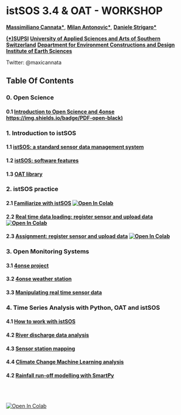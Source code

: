 # istSOS 3.4 & OAT - WORKSHOP

__[Massimiliano Cannata*](https://www.linkedin.com/in/massimiliano-cannata-45a04617/)__,
__[Milan Antonovic*](https://www.linkedin.com/in/mantonovic/)__,
__[Daniele Strigaro*](http://www.supsi.ch/go/scheda-collaboratore?cnet=f36f542060605c10c02ba8fd241aed6c89e0a7e012914b0e&lingua=ita)__<br>

__[(*)SUPSI](http://www.supsi.ch/)__
__[University of Applied Sciences and Arts of Southern Switzerland](http://www.supsi.ch/)__
__[Department for Environment Constructions and Design](http://www.supsi.ch/dacd)__
__[Institute of Earth Sciences](http://www.supsi.ch/ist_en.html)__<br>

Twitter: @maxicannata
  
## Table Of Contents
### 0. Open Science
  #### 0.1 __[Introduction to Open Science and 4onse](OpenScience.pdf)__ [https://img.shields.io/badge/PDF-open-black)](https://raw.githubusercontent.com/istSOS/workshop/master/OpenScience.pdf)

### 1. Introduction to istSOS
  #### 1.1 __[istSOS: a standard sensor data management system](istSOS_overview.pdf)__
  #### 1.2 __[istSOS: software features](istSOS-EGU.pdf)__ 
  #### 1.3 __[OAT library](./oat/oat_tutorial_v4.pdf)__

### 2. istSOS practice
  #### 2.1 __[Familiarize with istSOS](istsos/istsosTutorial.ipynb)__ [![Open In Colab](https://colab.research.google.com/assets/colab-badge.svg)](https://colab.research.google.com/github/istSOS/workshop/blob/master/istsos/istsosTutorial.ipynb)
  #### 2.2 __[Real time data loading: register sensor and upload data](istsos/test_system_info.ipynb)__[![Open In Colab](https://colab.research.google.com/assets/colab-badge.svg)](https://colab.research.google.com/github/istSOS/workshop/blob/master/istsos/test_system_info.ipynb)
  #### 2.3 __[Assignment: register sensor and upload data](istsos/istsosEx1.ipynb)__ [![Open In Colab](https://colab.research.google.com/assets/colab-badge.svg)](https://colab.research.google.com/github/istSOS/workshop/blob/master/istsos/istsosEx1.ipynb)


### 3. Open Monitoring Systems
  #### 3.1 __[4onse project](http://www.4onse.org)__
  #### 3.2 __[4onse weather station](http://4onse.org/tutorial/)__
  #### 3.3 __[Manipulating real time sensor data](arduino/loading_data.ipynb)__

### 4. Time Series Analysis with Python, OAT and istSOS  
  #### 4.1 __[How to work with istSOS](./oat/example_1.ipynb)__
  #### 4.2 __[River discharge data analysis](./oat/example_2.ipynb)__
  #### 4.3 __[Sensor station mapping](./oat/example_folium.ipynb)__
  #### 4.4 __[Climate Change Machine Learning analysis](./oat/ClimateChangesDIscharges.ipynb)__
  #### 4.2 __[Rainfall run-off modelling with SmartPy](./oat/example_smartpy.ipynb)__
       
<br>
<br>



[![Open In Colab](https://colab.research.google.com/assets/colab-badge.svg)](https://colab.research.google.com/github/istSOS/workshop/blob/master/arduino/loading_data.ipynb)
